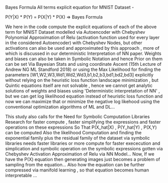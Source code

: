 Bayes Formula All terms explicit equation for MNIST Dataset -

P(Y|X) * P(Y) = P(X|Y) * P(X) => Bayes Formula

We here in the code compute the explicit equations of each of the above term for MNIST Dataset modelled via Autoencoder with Chebyshev Polynomial Approximation
of Relu (activation function used for every layer in the considered Autoencoder) with Chebyshev Nodes, but other activations can also be used and approximated by this 
approach , more of which is discussed in our deterministic Interpretation of NN paper.
Weights and biases can also be taken in Symbolic Notation and hence Prior on them can be set Via Bayesian Stats and using coordinate Ascent (15th Lecture of Andrew NG ML Standford 2018)
or using the Max Likelihood for finding the parameters [W1,W2,W3,Wd1,Wd2,Wd3,b1,b2,b3,bd1,bd2,bd3] 
explicitly without relying on the heuristic loss function landscape minimization , but
Quintic equations itself are not solvable , hence we cannot get analytic solutions
of weights and biases using 'Deterministic interpretation of NN' , but we can get 
log likelihood equation instead of heuristic loss function and now we can maximize that
or minimize the negative log likehood using the conventional optimization algorithms of ML and DL...

This study also calls for the Need for Symbolic Computation Libraries Research for faster compute , faster simplifying the expressions and faster operations on these expressions
So That P(X_hat|X) , P(Y_hat|Y) , P(X,Y) can be computed
Also the likelihood Computation and finding the exponential family plus the residual family of the dataset via 
symbolic libraries needs faster libraries or more compute for faster exececution and simplication and symbolic operation
on the symbolic expressions gotten via Chebyshev Activation Approximation of Relu via NN Model... 
Now, If we have the P(X) equation then generating images just becomes a problem of sampling from the equation...
Also how the equation can be further compressed via manifold learning , so that equation becomes human interpretable ...


